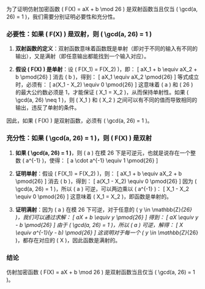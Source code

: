 为了证明仿射加密函数 \( F(X) = aX + b \mod 26 \) 是双射函数当且仅当 \( \gcd(a, 26) = 1 \)，我们需要分别证明必要性和充分性。



### 必要性：如果 \( F(X) \) 是双射，则 \( \gcd(a, 26) = 1 \)

1. **双射函数的定义**：双射函数意味着函数既是单射（即对于不同的输入有不同的输出），又是满射（即任意输出都能找到一个输入对应）。

2. **假设 \( F(X) \) 是单射**：设 \( F(X_1) = F(X_2) \)，即：
   \[
   aX_1 + b \equiv aX_2 + b \pmod{26}
   \]
   消去 \( b \)，得到：
   \[
   aX_1 \equiv aX_2 \pmod{26}
   \]
   等式成立时，必须有：
   \[
   a(X_1 - X_2) \equiv 0 \pmod{26}
   \]
   这意味着 \( a \) 和 \( 26 \) 的最大公约数必须是 1，才能保证 \( X_1 = X_2 \)，从而保持单射性。如果 \( \gcd(a, 26) \neq 1 \)，则 \( X_1 \) 和 \( X_2 \) 之间可以有不同的值而导致相同的输出，违反了单射的条件。

因此，如果 \( F(X) \) 是双射函数，必须有 \( \gcd(a, 26) = 1 \)。

### 充分性：如果 \( \gcd(a, 26) = 1 \)，则 \( F(X) \) 是双射

1. **如果 \( \gcd(a, 26) = 1 \)**，则 \( a \) 在模 26 下是可逆元，也就是说存在一个整数 \( a^{-1} \)，使得：
   \[
   a \cdot a^{-1} \equiv 1 \pmod{26}
   \]
   
2. **证明单射**：假设 \( F(X_1) = F(X_2) \)，则：
   \[
   aX_1 + b \equiv aX_2 + b \pmod{26}
   \]
   消去 \( b \)，得到：
   \[
   a(X_1 - X_2) \equiv 0 \pmod{26}
   \]
   因为 \( \gcd(a, 26) = 1 \)，所以 \( a \) 可逆，可以两边乘以 \( a^{-1} \)：
   \[
   X_1 - X_2 \equiv 0 \pmod{26}
   \]
   这意味着 \( X_1 = X_2 \)，即函数是单射的。

3. **证明满射**：因为 \( a \) 在模 26 下可逆，对于任意的 \( y \in \mathbb{Z}_{26} \)，我们可以通过求解：
   \[
   aX + b \equiv y \pmod{26}
   \]
   得到：
   \[
   aX \equiv y - b \pmod{26}
   \]
   由于 \( \gcd(a, 26) = 1 \)，所以 \( a \) 可逆，解得：
   \[
   X \equiv a^{-1}(y - b) \pmod{26}
   \]
   这说明对于每一个 \( y \in \mathbb{Z}_{26} \)，都存在对应的 \( X \)，因此函数是满射的。

### 结论

仿射加密函数 \( F(X) = aX + b \mod 26 \) 是双射函数当且仅当 \( \gcd(a, 26) = 1 \)。